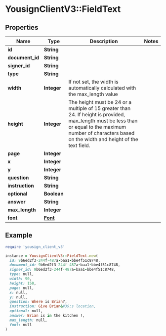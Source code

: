 # YousignClientV3::FieldText

## Properties

| Name | Type | Description | Notes |
| ---- | ---- | ----------- | ----- |
| **id** | **String** |  |  |
| **document_id** | **String** |  |  |
| **signer_id** | **String** |  |  |
| **type** | **String** |  |  |
| **width** | **Integer** | If not set, the width is automatically calculated with the max_length value |  |
| **height** | **Integer** | The height must be 24 or a multiple of 15 greater than 24. If height is provided, max_length must be less than or equal to the maximum number of characters based on the width and height of the text field. |  |
| **page** | **Integer** |  |  |
| **x** | **Integer** |  |  |
| **y** | **Integer** |  |  |
| **question** | **String** |  |  |
| **instruction** | **String** |  |  |
| **optional** | **Boolean** |  |  |
| **answer** | **String** |  |  |
| **max_length** | **Integer** |  |  |
| **font** | [**Font**](Font.md) |  |  |

## Example

```ruby
require 'yousign_client_v3'

instance = YousignClientV3::FieldText.new(
  id: 9b6ed2f3-244f-487a-baa1-bbe4f51c8748,
  document_id: 9b6ed2f3-244f-487a-baa1-bbe4f51c8748,
  signer_id: 9b6ed2f3-244f-487a-baa1-bbe4f51c8748,
  type: null,
  width: 90,
  height: 150,
  page: null,
  x: null,
  y: null,
  question: Where is Brian?,
  instruction: Give Brian&#39;s location,
  optional: null,
  answer: Brian is in the kitchen !,
  max_length: null,
  font: null
)
```

